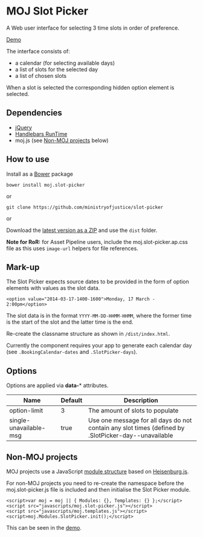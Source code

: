 # MOJ Slot Picker

A Web user interface for selecting 3 time slots in order of preference.

[Demo](http://ministryofjustice.github.io/moj_slotpicker/index.html)

The interface consists of:

* a calendar (for selecting available days)
* a list of slots for the selected day
* a list of chosen slots

When a slot is selected the corresponding hidden option element is selected.

## Dependencies

* [jQuery](http://cdnjs.cloudflare.com/ajax/libs/jquery/1.11.0/jquery.min.js)
* [Handlebars RunTime](http://cdnjs.cloudflare.com/ajax/libs/handlebars.js/1.3.0/handlebars.runtime.js)
* moj.js (see [Non-MOJ projects](#non-moj-projects) below)

## How to use

Install as a [Bower](http://bower.io) package

    bower install moj.slot-picker

or

    git clone https://github.com/ministryofjustice/slot-picker

or

Download the [latest version as a ZIP](https://github.com/ministryofjustice/moj_slotpicker/releases) and use the `dist` folder.

**Note for RoR:** for Asset Pipeline users, include the moj.slot-picker.ap.css file as this uses `image-url` helpers for file references.

## Mark-up

The Slot Picker expects source dates to be provided in the form of option elements with values as the slot data.

    <option value="2014-03-17-1400-1600">Monday, 17 March - 2:00pm</option>

The slot data is in the format `YYYY-MM-DD-HHMM-HHMM`, where the former time is the start of the slot and the latter time is the end.

Re-create the classname structure as shown in `/dist/index.html`.

Currently the component requires your app to generate each calendar day (see `.BookingCalendar-dates` and `.SlotPicker-days`).

## Options

Options are applied via **data-*** attributes.

Name                   | Default | Description
---------------------- | ------- | ---------------
option-limit           | 3       | The amount of slots to populate
single-unavailable-msg | true    | Use one message for all days do not contain any slot times (defined by .SlotPicker-day--unavailable


## Non-MOJ projects

MOJ projects use a JavaScript [module structure](https://github.com/ministryofjustice/moj_boilerplate/blob/master/app/assets/javascripts/moj.js) based on [Heisenburg.js](https://github.com/Heisenbergjs/heisenberg). 

For non-MOJ projects you need to re-create the namespace before the moj.slot-picker.js file is included and then initialise the Slot Picker module.

    <script>var moj = moj || { Modules: {}, Templates: {} };</script>
    <script src="javascripts/moj.slot-picker.js"></script>
    <script src="javascripts/moj.templates.js"></script>
    <script>moj.Modules.SlotPicker.init();</script>

This can be seen in the [demo](http://ministryofjustice.github.io/moj_slotpicker/index.html).
